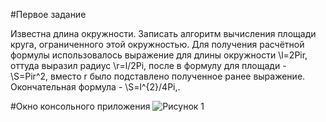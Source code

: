 #Первое задание

Известна длина окружности. Записать алгоритм вычисления площади круга, ограниченного этой окружностью.
Для получения расчётной формулы использовалось выражение для длины окружности \l=2Pir\, оттуда 
выразил радиус \r=l/2Pi\, после в формулу для площади - \S=Pir^2\, вместо r было подставлено полученное ранее выражение.
Окончательная формула - \S=l^{2}/4Pi\,.

#Окно консольного приложения 
![Рисунок 1](https://vk.com/doc276235465_405482092 "Окно приложения")
